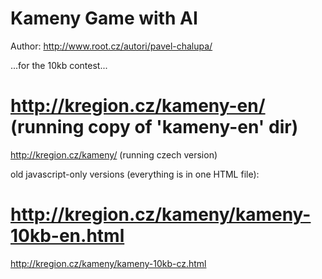 # Kameny Game with AI
Author: http://www.root.cz/autori/pavel-chalupa/

...for the 10kb contest...
# http://kregion.cz/kameny-en/  (running copy of 'kameny-en' dir)
http://kregion.cz/kameny/  (running czech version)

 old javascript-only versions (everything is in one HTML file):
# http://kregion.cz/kameny/kameny-10kb-en.html
http://kregion.cz/kameny/kameny-10kb-cz.html
